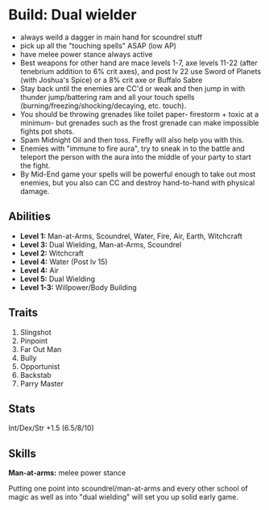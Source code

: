 # Build: Dual wielder

- always weild a dagger in main hand for scoundrel stuff
- pick up all the "touching spells" ASAP (low AP)
- have melee power stance always active
- Best weapons for other hand are mace levels 1-7, axe levels 11-22 (after tenebrium addition to 6% crit axes), and post lv 22 use Sword of Planets (with Joshua's Spice) or a 8% crit axe or Buffalo Sabre
- Stay back until the enemies are CC'd or weak and then jump in with thunder jump/battering ram and all your touch spells (burning/freezing/shocking/decaying, etc. touch).
- You should be throwing grenades like toilet paper- firestorm + toxic at a minimum- but grenades such as the frost grenade can make impossible fights pot shots.
- Spam Midnight Oil and then toss. Firefly will also help you with this.
- Enemies with "immune to fire aura", try to sneak in to the battle and teleport the person with the aura into the middle of your party to start the fight.
- By Mid-End game your spells will be powerful enough to take out most enemies, but you also can CC and destroy hand-to-hand with physical damage.

## Abilities

- **Level 1:** Man-at-Arms, Scoundrel, Water, Fire, Air, Earth, Witchcraft
- **Level 3:** Dual Wielding, Man-at-Arms, Scoundrel
- **Level 2:** Witchcraft
- **Level 4:** Water (Post lv 15)
- **Level 4:** Air
- **Level 5:** Dual Wielding
- **Level 1-3:** Willpower/Body Building

## Traits

1. Slingshot
2. Pinpoint
3. Far Out Man
4. Bully
5. Opportunist
6. Backstab
7. Parry Master

## Stats

Int/Dex/Str +1.5 (6.5/8/10)

## Skills

**Man-at-arms:** melee power stance

Putting one point into scoundrel/man-at-arms and every other school of magic as well as into "dual wielding" will set you up solid early game.
